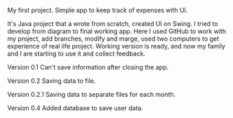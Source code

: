 My first project. Simple app to keep track of expenses with UI. 

It's Java project that a wrote from scratch, created UI on Swing. I tried to develop from diagram to final working app.
Here I used GitHub to work with my project, add branches, modify and marge, used two computers to get experience of real life project.
Working version is ready, and now my family and I are starting to use it and collect feedback.


Version 0.1
Can't save information after closing the app.

Version 0.2
Saving data to file.

Version 0.2.1
Saving data to separate files for each month.

Version 0.4
Added database to save user data.
